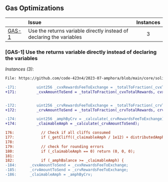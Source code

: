 
## Gas Optimizations


| |Issue|Instances|
|-|:-|:-:|
| [GAS-1](#GAS-1) | Use the returns variable directly instead of declaring the variables | 3 |

### <a name="GAS-1"></a>[GAS-1] Use the returns variable directly instead of declaring the variables

*Instances (3)*:
```diff
File: https://github.com/code-423n4/2023-07-amphora/blob/main/core/solidity/contracts/core/AMPHClaimer.sol

-171:         uint256 _cvxRewardsFeeToExchange = _totalToFraction(_cvxTotalRewards, cvxRewardFee);
+171:         _cvxAmountToSend = _totalToFraction(_cvxTotalRewards, cvxRewardFee);


-172:         uint256 _crvRewardsFeeToExchange = _totalToFraction(_crvTotalRewards, crvRewardFee);
+172:         _crvAmountToSend = _totalToFraction(_crvTotalRewards, crvRewardFee);

-174:         uint256 _amphByCrv = _calculate(_crvRewardsFeeToExchange);
+174:         _claimableAmph = _calculate(_crvAmountToSend);

176:            // Check if all cliffs consumed
177:            if (_getCliff((_claimableAmph / 1e12) + distributedAmph) >= TOTAL_CLIFFS) return (0, 0, 0);
178:
179:            // check for rounding errors
180:            if (_claimableAmph == 0) return (0, 0, 0);
181:
182:            if (_amphBalance >= _claimableAmph) {
-184:      _cvxAmountToSend = _cvxRewardsFeeToExchange;
-185:      _crvAmountToSend = _crvRewardsFeeToExchange;
-186:      _claimableAmph = _amphByCrv;
```